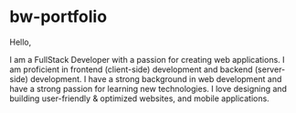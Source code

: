 # bw-portfolio
Hello,

I am a FullStack Developer with a passion for creating web applications. I am proficient in frontend (client-side) development and backend (server-side) development. I have a strong background in web development and have a strong passion for learning new technologies. I love designing and building user-friendly & optimized websites, and mobile applications.
